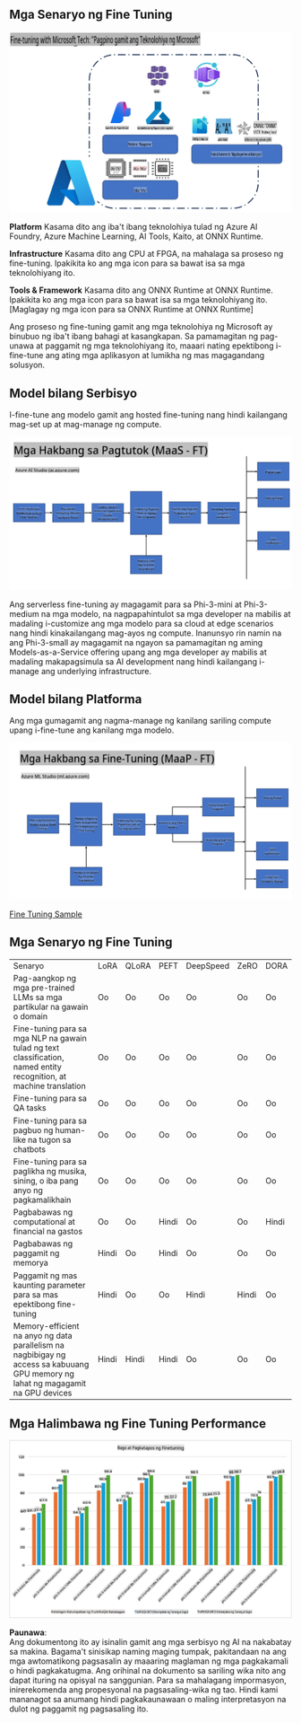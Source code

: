## Mga Senaryo ng Fine Tuning

![FineTuning with MS Services](../../../../translated_images/FinetuningwithMS.25759a0154a97ad90e43a6cace37d6bea87f0ac0236ada3ad5d4a1fbacc3bdf7.tl.png)

**Platform** Kasama dito ang iba't ibang teknolohiya tulad ng Azure AI Foundry, Azure Machine Learning, AI Tools, Kaito, at ONNX Runtime.

**Infrastructure** Kasama dito ang CPU at FPGA, na mahalaga sa proseso ng fine-tuning. Ipakikita ko ang mga icon para sa bawat isa sa mga teknolohiyang ito.

**Tools & Framework** Kasama dito ang ONNX Runtime at ONNX Runtime. Ipakikita ko ang mga icon para sa bawat isa sa mga teknolohiyang ito.  
[Maglagay ng mga icon para sa ONNX Runtime at ONNX Runtime]

Ang proseso ng fine-tuning gamit ang mga teknolohiya ng Microsoft ay binubuo ng iba't ibang bahagi at kasangkapan. Sa pamamagitan ng pag-unawa at paggamit ng mga teknolohiyang ito, maaari nating epektibong i-fine-tune ang ating mga aplikasyon at lumikha ng mas magagandang solusyon.

## Model bilang Serbisyo

I-fine-tune ang modelo gamit ang hosted fine-tuning nang hindi kailangang mag-set up at mag-manage ng compute.

![MaaS Fine Tuning](../../../../translated_images/MaaSfinetune.6184d80a336ea9d7bb67a581e9e5d0b021cafdffff7ba257c2012e2123e0d77e.tl.png)

Ang serverless fine-tuning ay magagamit para sa Phi-3-mini at Phi-3-medium na mga modelo, na nagpapahintulot sa mga developer na mabilis at madaling i-customize ang mga modelo para sa cloud at edge scenarios nang hindi kinakailangang mag-ayos ng compute. Inanunsyo rin namin na ang Phi-3-small ay magagamit na ngayon sa pamamagitan ng aming Models-as-a-Service offering upang ang mga developer ay mabilis at madaling makapagsimula sa AI development nang hindi kailangang i-manage ang underlying infrastructure.

## Model bilang Platforma

Ang mga gumagamit ang nagma-manage ng kanilang sariling compute upang i-fine-tune ang kanilang mga modelo.

![Maap Fine Tuning](../../../../translated_images/MaaPFinetune.cf8b08ef05bf57f362da90834be87562502f4370de4a7325a9fb03b8c008e5e7.tl.png)

[Fine Tuning Sample](https://github.com/Azure/azureml-examples/blob/main/sdk/python/foundation-models/system/finetune/chat-completion/chat-completion.ipynb)

## Mga Senaryo ng Fine Tuning

| | | | | | | |
|-|-|-|-|-|-|-|
|Senaryo|LoRA|QLoRA|PEFT|DeepSpeed|ZeRO|DORA|
|Pag-aangkop ng mga pre-trained LLMs sa mga partikular na gawain o domain|Oo|Oo|Oo|Oo|Oo|Oo|
|Fine-tuning para sa mga NLP na gawain tulad ng text classification, named entity recognition, at machine translation|Oo|Oo|Oo|Oo|Oo|Oo|
|Fine-tuning para sa QA tasks|Oo|Oo|Oo|Oo|Oo|Oo|
|Fine-tuning para sa pagbuo ng human-like na tugon sa chatbots|Oo|Oo|Oo|Oo|Oo|Oo|
|Fine-tuning para sa paglikha ng musika, sining, o iba pang anyo ng pagkamalikhain|Oo|Oo|Oo|Oo|Oo|Oo|
|Pagbabawas ng computational at financial na gastos|Oo|Oo|Hindi|Oo|Oo|Hindi|
|Pagbabawas ng paggamit ng memorya|Hindi|Oo|Hindi|Oo|Oo|Oo|
|Paggamit ng mas kaunting parameter para sa mas epektibong fine-tuning|Hindi|Oo|Oo|Hindi|Hindi|Oo|
|Memory-efficient na anyo ng data parallelism na nagbibigay ng access sa kabuuang GPU memory ng lahat ng magagamit na GPU devices|Hindi|Hindi|Hindi|Oo|Oo|Oo|

## Mga Halimbawa ng Fine Tuning Performance

![Finetuning Performance](../../../../translated_images/Finetuningexamples.9dbf84557eef43e011eb7cadf51f51686f9245f7953e2712a27095ab7d18a6d1.tl.png)

**Paunawa**:  
Ang dokumentong ito ay isinalin gamit ang mga serbisyo ng AI na nakabatay sa makina. Bagama't sinisikap naming maging tumpak, pakitandaan na ang mga awtomatikong pagsasalin ay maaaring maglaman ng mga pagkakamali o hindi pagkakatugma. Ang orihinal na dokumento sa sariling wika nito ang dapat ituring na opisyal na sanggunian. Para sa mahalagang impormasyon, inirerekomenda ang propesyonal na pagsasaling-wika ng tao. Hindi kami mananagot sa anumang hindi pagkakaunawaan o maling interpretasyon na dulot ng paggamit ng pagsasaling ito.